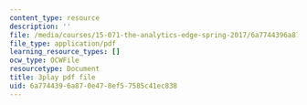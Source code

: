 ```yaml
---
content_type: resource
description: ''
file: /media/courses/15-071-the-analytics-edge-spring-2017/6a7744396a870e478ef57585c41ec838_8T248H2ax8c.pdf
file_type: application/pdf
learning_resource_types: []
ocw_type: OCWFile
resourcetype: Document
title: 3play pdf file
uid: 6a774439-6a87-0e47-8ef5-7585c41ec838
---
```

